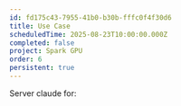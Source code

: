 ```yaml
---
id: fd175c43-7955-41b0-b30b-fffc0f4f30d6
title: Use Case
scheduledTime: 2025-08-23T10:00:00.000Z
completed: false
project: Spark GPU
order: 6
persistent: true
---
```


Server claude for: